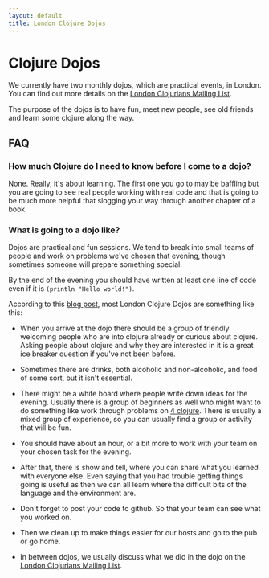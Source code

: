 ```yaml
---
layout: default
title: London Clojure Dojos
---
```


# Clojure Dojos

We currently have two monthly dojos, which are practical events, in
London. You can find out more details on the
[London Clojurians Mailing List](https://groups.google.com/forum/#!forum/london-clojurians).

The purpose of the dojos is to have fun, meet new people, see old
friends and learn some clojure along the way.

## FAQ

### How much Clojure do I need to know before I come to a dojo?

None. Really, it's about learning. The first one you go to may be
baffling but you are going to see real people working with real code
and that is going to be much more helpful that slogging your way
through another chapter of a book.

### What is going to a dojo like?

Dojos are practical and fun sessions. We tend to break into small
teams of people and work on problems we've chosen that evening, though
sometimes someone will prepare something special.

By the end of the evening you should have written at least one line of
code even if it is ```(println "Hello world!")```.

According to this
[blog post](https://otfrom.wordpress.com/2012/07/04/how-to-run-a-london-clojure-dojo-in-20ish-easy-steps/),
most London Clojure Dojos are something like this:

* When you arrive at the dojo there should be a group of friendly
  welcoming people who are into clojure already or curious about
  clojure. Asking people about clojure and why they are interested in
  it is a great ice breaker question if you've not been before.

* Sometimes there are drinks, both alcoholic and non-alcoholic, and
  food of some sort, but it isn't essential.

* There might be a white board where people write down ideas for the
  evening. Usually there is a group of beginners as well who might
  want to do something like work through problems on
  [4 clojure](http://www.4clojure.com/). There is usually a mixed
  group of experience, so you can usually find a group or activity
  that will be fun.

* You should have about an hour, or a bit more to work with your team
  on your chosen task for the evening.

* After that, there is show and tell, where you can share what you
  learned with everyone else. Even saying that you had trouble getting
  things going is useful as then we can all learn where the difficult
  bits of the language and the environment are.

* Don't forget to post your code to github. So that your team can see
  what you worked on.

* Then we clean up to make things easier for our hosts and go to the
  pub or go home.

* In between dojos, we usually discuss what we did in the dojo on the
  [London Clojurians Mailing List](https://groups.google.com/forum/#!forum/london-clojurians).
